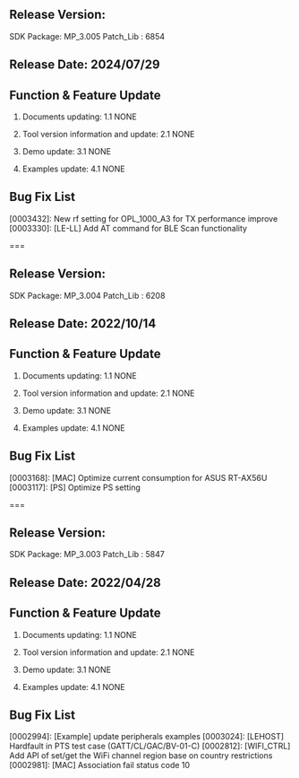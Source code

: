 ﻿
## Release Version:
SDK Package: MP_3.005
Patch_Lib : 6854

## Release Date: 2024/07/29

## Function & Feature Update 
1. Documents updating:
   1.1 NONE
   
2. Tool version information and update:
   2.1 NONE

3. Demo update:
   3.1 NONE
   
4. Examples update:
   4.1 NONE
   

## Bug Fix List 

[0003432]: New rf setting for OPL_1000_A3 for TX performance improve
[0003330]: [LE-LL] Add AT command for BLE Scan functionality



===

## Release Version:
SDK Package: MP_3.004
Patch_Lib : 6208

## Release Date: 2022/10/14

## Function & Feature Update 
1. Documents updating:
   1.1 NONE
   
2. Tool version information and update:
   2.1 NONE

3. Demo update:
   3.1 NONE
   
4. Examples update:
   4.1 NONE
   

## Bug Fix List 
[0003168]: [MAC] Optimize current consumption for ASUS RT-AX56U
[0003117]: [PS]  Optimize PS setting




===

## Release Version:
SDK Package: MP_3.003
Patch_Lib : 5847

## Release Date: 2022/04/28

## Function & Feature Update 
1. Documents updating:
   1.1 NONE
   
2. Tool version information and update:
   2.1 NONE

3. Demo update:
   3.1 NONE
   
4. Examples update:
   4.1 NONE
   

## Bug Fix List 
[0002994]: [Example] update peripherals examples
[0003024]: [LEHOST] Hardfault in PTS test case (GATT/CL/GAC/BV-01-C)
[0002812]: [WIFI_CTRL] Add API of set/get the WiFi channel region base on country restrictions
[0002981]: [MAC] Association fail status code 10



